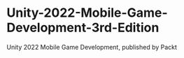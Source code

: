 # Unity-2022-Mobile-Game-Development-3rd-Edition
Unity 2022 Mobile Game Development, published by Packt
